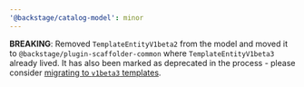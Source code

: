 ```yaml
---
'@backstage/catalog-model': minor
---
```


**BREAKING**: Removed `TemplateEntityV1beta2` from the model and moved it to
`@backstage/plugin-scaffolder-common` where `TemplateEntityV1beta3` already
lived. It has also been marked as deprecated in the process - please consider
[migrating to `v1beta3` templates](https://backstage.io/docs/features/software-templates/migrating-from-v1beta2-to-v1beta3).
